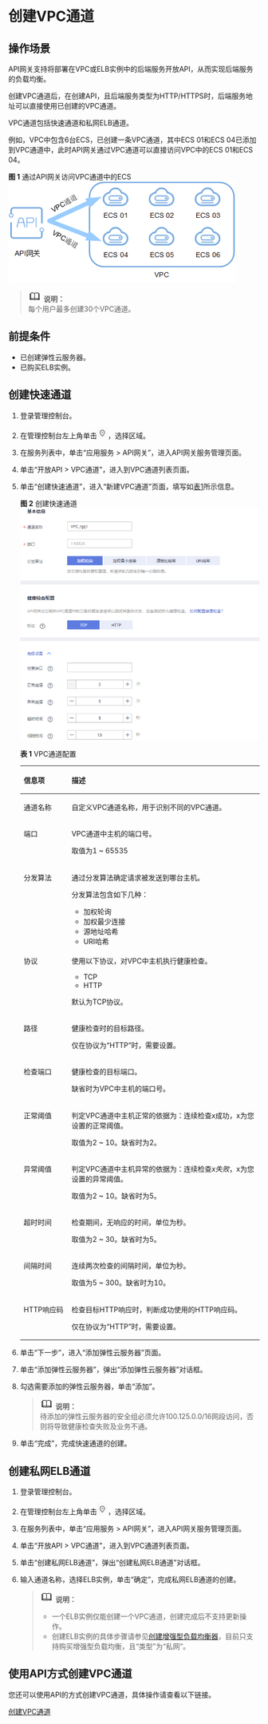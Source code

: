 # 创建VPC通道<a name="apig-zh-ug-180425081"></a>

## 操作场景<a name="section397917113411"></a>

API网关支持将部署在VPC或ELB实例中的后端服务开放API，从而实现后端服务的负载均衡。

创建VPC通道后，在创建API，且后端服务类型为HTTP/HTTPS时，后端服务地址可以直接使用已创建的VPC通道。

VPC通道包括快速通道和私网ELB通道。

例如，VPC中包含6台ECS，已创建一条VPC通道，其中ECS 01和ECS 04已添加到VPC通道中，此时API网关通过VPC通道可以直接访问VPC中的ECS 01和ECS 04。

**图 1**  通过API网关访问VPC通道中的ECS<a name="fig9786748164416"></a>  
![](figures/通过API网关访问VPC通道中的ECS.png "通过API网关访问VPC通道中的ECS")

>![](public_sys-resources/icon-note.gif) **说明：**   
>每个用户最多创建30个VPC通道。  

## 前提条件<a name="section0671164213481"></a>

-   已创建弹性云服务器。
-   已购买ELB实例。

## 创建快速通道<a name="section1579620508489"></a>

1.  登录管理控制台。
2.  在管理控制台左上角单击![](figures/icon-region.png)，选择区域。
3.  在服务列表中，单击“应用服务 \> API网关”，进入API网关服务管理页面。
4.  单击“开放API \> VPC通道”，进入到VPC通道列表页面。
5.  单击“创建快速通道”，进入“新建VPC通道”页面，填写如[表1](#table1110161851716)所示信息。

    **图 2**  创建快速通道<a name="fig131446379159"></a>  
    ![](figures/创建快速通道.png "创建快速通道")

    **表 1**  VPC通道配置

    <a name="table1110161851716"></a>
    <table><thead align="left"><tr id="row11118189178"><th class="cellrowborder" valign="top" width="20%" id="mcps1.2.3.1.1"><p id="p11112181178"><a name="p11112181178"></a><a name="p11112181178"></a>信息项</p>
    </th>
    <th class="cellrowborder" valign="top" width="80%" id="mcps1.2.3.1.2"><p id="p4111018131716"><a name="p4111018131716"></a><a name="p4111018131716"></a>描述</p>
    </th>
    </tr>
    </thead>
    <tbody><tr id="row6111191851715"><td class="cellrowborder" valign="top" width="20%" headers="mcps1.2.3.1.1 "><p id="p16111181817177"><a name="p16111181817177"></a><a name="p16111181817177"></a>通道名称</p>
    </td>
    <td class="cellrowborder" valign="top" width="80%" headers="mcps1.2.3.1.2 "><p id="p3111101851711"><a name="p3111101851711"></a><a name="p3111101851711"></a>自定义VPC通道名称，用于识别不同的VPC通道。</p>
    </td>
    </tr>
    <tr id="row18111101816173"><td class="cellrowborder" valign="top" width="20%" headers="mcps1.2.3.1.1 "><p id="p611161871720"><a name="p611161871720"></a><a name="p611161871720"></a>端口</p>
    </td>
    <td class="cellrowborder" valign="top" width="80%" headers="mcps1.2.3.1.2 "><p id="p11119181176"><a name="p11119181176"></a><a name="p11119181176"></a>VPC通道中主机的端口号。</p>
    <p id="p115331224171610"><a name="p115331224171610"></a><a name="p115331224171610"></a>取值为1 ~ 65535</p>
    </td>
    </tr>
    <tr id="row311112189175"><td class="cellrowborder" valign="top" width="20%" headers="mcps1.2.3.1.1 "><p id="p711181861718"><a name="p711181861718"></a><a name="p711181861718"></a>分发算法</p>
    </td>
    <td class="cellrowborder" valign="top" width="80%" headers="mcps1.2.3.1.2 "><p id="p61112186175"><a name="p61112186175"></a><a name="p61112186175"></a>通过分发算法确定请求被发送到哪台主机。</p>
    <p id="p243201117507"><a name="p243201117507"></a><a name="p243201117507"></a>分发算法包含如下几种：</p>
    <a name="ul24918264502"></a><a name="ul24918264502"></a><ul id="ul24918264502"><li>加权轮询</li><li>加权最少连接</li><li>源地址哈希</li><li>URI哈希</li></ul>
    </td>
    </tr>
    <tr id="row131116181170"><td class="cellrowborder" valign="top" width="20%" headers="mcps1.2.3.1.1 "><p id="p9111018101714"><a name="p9111018101714"></a><a name="p9111018101714"></a>协议</p>
    </td>
    <td class="cellrowborder" valign="top" width="80%" headers="mcps1.2.3.1.2 "><p id="p2011131851712"><a name="p2011131851712"></a><a name="p2011131851712"></a>使用以下协议，对VPC中主机执行健康检查。</p>
    <a name="ul19904951155719"></a><a name="ul19904951155719"></a><ul id="ul19904951155719"><li>TCP</li><li>HTTP</li></ul>
    <p id="p4423135561617"><a name="p4423135561617"></a><a name="p4423135561617"></a>默认为TCP协议。</p>
    </td>
    </tr>
    <tr id="row18456130124815"><td class="cellrowborder" valign="top" width="20%" headers="mcps1.2.3.1.1 "><p id="p184571630114817"><a name="p184571630114817"></a><a name="p184571630114817"></a>路径</p>
    </td>
    <td class="cellrowborder" valign="top" width="80%" headers="mcps1.2.3.1.2 "><p id="p613810287424"><a name="p613810287424"></a><a name="p613810287424"></a>健康检查时的目标路径。</p>
    <p id="p1933102171716"><a name="p1933102171716"></a><a name="p1933102171716"></a>仅在协议为“HTTP”时，需要设置。</p>
    </td>
    </tr>
    <tr id="row311151817174"><td class="cellrowborder" valign="top" width="20%" headers="mcps1.2.3.1.1 "><p id="p12111518111715"><a name="p12111518111715"></a><a name="p12111518111715"></a>检查端口</p>
    </td>
    <td class="cellrowborder" valign="top" width="80%" headers="mcps1.2.3.1.2 "><p id="p141118181171"><a name="p141118181171"></a><a name="p141118181171"></a>健康检查的目标端口。</p>
    <p id="p1591312713171"><a name="p1591312713171"></a><a name="p1591312713171"></a>缺省时为VPC中主机的端口号。</p>
    </td>
    </tr>
    <tr id="row1611281881717"><td class="cellrowborder" valign="top" width="20%" headers="mcps1.2.3.1.1 "><p id="p511241811178"><a name="p511241811178"></a><a name="p511241811178"></a>正常阈值</p>
    </td>
    <td class="cellrowborder" valign="top" width="80%" headers="mcps1.2.3.1.2 "><p id="p311281816174"><a name="p311281816174"></a><a name="p311281816174"></a>判定VPC通道中主机正常的依据为：连续检查<em id="i421224922811"><a name="i421224922811"></a><a name="i421224922811"></a>x</em>成功，x为您设置的正常阈值。</p>
    <p id="p1120771511714"><a name="p1120771511714"></a><a name="p1120771511714"></a>取值为2 ~ 10。缺省时为2。</p>
    </td>
    </tr>
    <tr id="row1852365410195"><td class="cellrowborder" valign="top" width="20%" headers="mcps1.2.3.1.1 "><p id="p1952385471913"><a name="p1952385471913"></a><a name="p1952385471913"></a>异常阈值</p>
    </td>
    <td class="cellrowborder" valign="top" width="80%" headers="mcps1.2.3.1.2 "><p id="p75241154111912"><a name="p75241154111912"></a><a name="p75241154111912"></a>判定VPC通道中主机异常的依据为：连续检查<em id="i37296135294"><a name="i37296135294"></a><a name="i37296135294"></a>x失败</em>，x为您设置的异常阈值。</p>
    <p id="p121045236176"><a name="p121045236176"></a><a name="p121045236176"></a>取值为2 ~ 10。缺省时为5。</p>
    </td>
    </tr>
    <tr id="row9935144112016"><td class="cellrowborder" valign="top" width="20%" headers="mcps1.2.3.1.1 "><p id="p1393513414209"><a name="p1393513414209"></a><a name="p1393513414209"></a>超时时间</p>
    </td>
    <td class="cellrowborder" valign="top" width="80%" headers="mcps1.2.3.1.2 "><p id="p109350415202"><a name="p109350415202"></a><a name="p109350415202"></a>检查期间，无响应的时间，单位为秒。</p>
    <p id="p981162814177"><a name="p981162814177"></a><a name="p981162814177"></a>取值为2 ~ 30。缺省时为5。</p>
    </td>
    </tr>
    <tr id="row12537112014201"><td class="cellrowborder" valign="top" width="20%" headers="mcps1.2.3.1.1 "><p id="p653772016204"><a name="p653772016204"></a><a name="p653772016204"></a>间隔时间</p>
    </td>
    <td class="cellrowborder" valign="top" width="80%" headers="mcps1.2.3.1.2 "><p id="p145371520162013"><a name="p145371520162013"></a><a name="p145371520162013"></a>连续两次检查的间隔时间，单位为秒。</p>
    <p id="p1211333101710"><a name="p1211333101710"></a><a name="p1211333101710"></a>取值为5 ~ 300。缺省时为10。</p>
    </td>
    </tr>
    <tr id="row154521040174814"><td class="cellrowborder" valign="top" width="20%" headers="mcps1.2.3.1.1 "><p id="p29821396421"><a name="p29821396421"></a><a name="p29821396421"></a>HTTP响应码</p>
    </td>
    <td class="cellrowborder" valign="top" width="80%" headers="mcps1.2.3.1.2 "><p id="p33611150135410"><a name="p33611150135410"></a><a name="p33611150135410"></a>检查目标HTTP响应时，判断成功使用的HTTP响应码。</p>
    <p id="p13873123818174"><a name="p13873123818174"></a><a name="p13873123818174"></a>仅在协议为“HTTP”时，需要设置。</p>
    </td>
    </tr>
    </tbody>
    </table>

6.  单击“下一步”，进入“添加弹性云服务器”页面。
7.  单击“添加弹性云服务器”，弹出“添加弹性云服务器”对话框。
8.  勾选需要添加的弹性云服务器，单击“添加”。

    >![](public_sys-resources/icon-note.gif) **说明：**   
    >待添加的弹性云服务器的安全组必须允许100.125.0.0/16网段访问，否则将导致健康检查失败及业务不通。  

9.  单击“完成”，完成快速通道的创建。

## 创建私网ELB通道<a name="section38422498477"></a>

1.  登录管理控制台。
2.  在管理控制台左上角单击![](figures/icon-region.png)，选择区域。
3.  在服务列表中，单击“应用服务 \> API网关”，进入API网关服务管理页面。
4.  单击“开放API \> VPC通道”，进入到VPC通道列表页面。
5.  单击“创建私网ELB通道”，弹出“创建私网ELB通道”对话框。
6.  输入通道名称，选择ELB实例，单击“确定”，完成私网ELB通道的创建。

    >![](public_sys-resources/icon-note.gif) **说明：**   
    >-   一个ELB实例仅能创建一个VPC通道，创建完成后不支持更新操作。  
    >-   创建ELB实例的具体步骤请参见[创建增强型负载均衡器](https://support.huaweicloud.com/qs-elb/zh-cn_topic_0052569751.html)，目前只支持购买增强型负载均衡，且“类型”为“私网”。  


## 使用API方式创建VPC通道<a name="zh-cn_topic_0080101678_section7546754133419"></a>

您还可以使用API的方式创建VPC通道，具体操作请查看以下链接。

[创建VPC通道](https://support.huaweicloud.com/api-apig/apig-zh-api-180713161.html)

